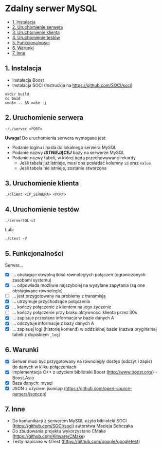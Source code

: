 # Zdalny serwer MySQL <!-- omit in toc -->

- [1. Instalacja](#1-instalacja)
- [2. Uruchomienie serwera](#2-uruchomienie-serwera)
- [3. Uruchomienie klienta](#3-uruchomienie-klienta)
- [4. Uruchomienie testów](#4-uruchomienie-testów)
- [5. Funkcjonalności](#5-funkcjonalności)
- [6. Warunki](#6-warunki)
- [7. Inne](#7-inne)

## 1. Instalacja

* Instalacja Boost
* Instalacja SOCI (Instruckja na https://github.com/SOCI/soci)

`mkdir build`<br>
`cd buid`<br>
`cmake .. && make -j`

## 2. Uruchomienie serwera

`~/./server <PORT>`

**Uwaga!** Do uruchomienia serwera wymagane jest:
* Podanie loginu i hasła do lokalnego serwera MySQL
* Podanie nazwy ***ISTNIEJĄCEJ*** bazy na serwerze MySQL
* Podanie nazwy tabeli, w której będą przechowywane rekordy
  * Jeśli tabela już istnieje, musi ona posiadać kolumny `id` oraz `value`
  * Jeśli tabela nie istnieje, zostanie stworzona

## 3. Uruchomienie klienta

`./client <IP_SERWERA> <PORT>`

## 4. Uruchomienie testów

`./serverSQL-ut`

Lub:

`./ctest -V`

## 5. Funkcjonalności

Serwer...

- [x] ... obsługuje dowolną ilość równoległych połączeń (ograniczonych zasobami systemu)
- [x] ... odpowiada możliwie najszybciej na wysyłane zapytania (są one obsługiwane równolegle)
- [ ] ... jest przygotowany na problemy z transmisją
- [x] ... utrzymuje przychodzące połączenia
- [x] ... kończy połączenie z klientem na jego życzenie 
- [ ] ... kończy połączenie przy braku aktywności klienta przez 30s
- [x] ... zapisuje przesłane informacje w bazie danych A
- [x] ... odczytuje informacje z bazy danych A
- [x] ... zapisuej logi (historię komend) w oddzielnej bazie (nazwa oryginalnej tabeli z dopiskiem `_log`)

## 6. Warunki

- [x] Serwer musi być przygotowany na równoległy dostęp (odczyt i zapis) do danych w kilku połączeniach
- [x] Implementacja C++ z użyciem biblioteki Boost (http://www.boost.org/) - Boost.Asio
- [x] Baza danych: mysql
- [x] JSON z użyciem jsoncpp (https://github.com/open-source-parsers/jsoncpp)

## 7. Inne

* Do komunikacji z serwerem MySQL użyto biblioteki SOCI (https://github.com/SOCI/soci) autorstwa Macieja Sobczaka 
* Do zbudowania projektu wykorzystano CMake (https://github.com/Kitware/CMake)
* Testy napisano w GTest (https://github.com/google/googletest)

